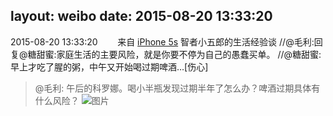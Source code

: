 layout: weibo
date: 2015-08-20 13:33:20
---
2015-08-20 13:33:20  &nbsp;&nbsp;&nbsp;&nbsp;&nbsp;&nbsp; 来自 <a href="sinaweibo://customweibosource" rel="nofollow">iPhone 5s</a>
智者小五郎的生活经验谈 //@毛利:回复@糖甜蜜:家庭生活的主要风险，就是你要不停为自己的愚蠢买单。 //@糖甜蜜:早上才吃了腥的粥，中午又开始喝过期啤酒…[伤心]
>  @毛利: 午后的科罗娜。喝小半瓶发现过期半年了怎么办？啤酒过期具体有什么风险？ ​​​
>  ![图片](https://ww2.sinaimg.cn/large/5ff5f0fegw1ev8yzxrixuj20yi0pwahv.jpg)
